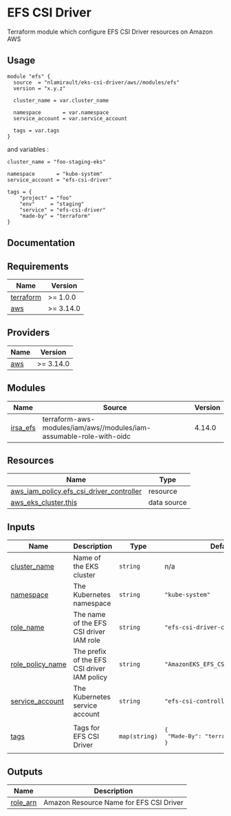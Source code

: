 # EFS CSI Driver

Terraform module which configure EFS CSI Driver resources on Amazon AWS

## Usage

```hcl
module "efs" {
  source  = "nlamirault/eks-csi-driver/aws//modules/efs"
  version = "x.y.z"

  cluster_name = var.cluster_name

  namespace       = var.namespace
  service_account = var.service_account

  tags = var.tags
}
```

and variables :

```hcl
cluster_name = "foo-staging-eks"

namespace       = "kube-system"
service_account = "efs-csi-driver"

tags = {
    "project" = "foo"
    "env"     = "staging"
    "service" = "efs-csi-driver"
    "made-by" = "terraform"
}
```

## Documentation

<!-- BEGINNING OF PRE-COMMIT-TERRAFORM DOCS HOOK -->
## Requirements

| Name | Version |
|------|---------|
| <a name="requirement_terraform"></a> [terraform](#requirement\_terraform) | >= 1.0.0 |
| <a name="requirement_aws"></a> [aws](#requirement\_aws) | >= 3.14.0 |

## Providers

| Name | Version |
|------|---------|
| <a name="provider_aws"></a> [aws](#provider\_aws) | >= 3.14.0 |

## Modules

| Name | Source | Version |
|------|--------|---------|
| <a name="module_irsa_efs"></a> [irsa\_efs](#module\_irsa\_efs) | terraform-aws-modules/iam/aws//modules/iam-assumable-role-with-oidc | 4.14.0 |

## Resources

| Name | Type |
|------|------|
| [aws_iam_policy.efs_csi_driver_controller](https://registry.terraform.io/providers/hashicorp/aws/latest/docs/resources/iam_policy) | resource |
| [aws_eks_cluster.this](https://registry.terraform.io/providers/hashicorp/aws/latest/docs/data-sources/eks_cluster) | data source |

## Inputs

| Name | Description | Type | Default | Required |
|------|-------------|------|---------|:--------:|
| <a name="input_cluster_name"></a> [cluster\_name](#input\_cluster\_name) | Name of the EKS cluster | `string` | n/a | yes |
| <a name="input_namespace"></a> [namespace](#input\_namespace) | The Kubernetes namespace | `string` | `"kube-system"` | no |
| <a name="input_role_name"></a> [role\_name](#input\_role\_name) | The name of the EFS CSI driver IAM role | `string` | `"efs-csi-driver-controller"` | no |
| <a name="input_role_policy_name"></a> [role\_policy\_name](#input\_role\_policy\_name) | The prefix of the EFS CSI driver IAM policy | `string` | `"AmazonEKS_EFS_CSI_Driver_Policy"` | no |
| <a name="input_service_account"></a> [service\_account](#input\_service\_account) | The Kubernetes service account | `string` | `"efs-csi-controller"` | no |
| <a name="input_tags"></a> [tags](#input\_tags) | Tags for EFS CSI Driver | `map(string)` | <pre>{<br>  "Made-By": "terraform"<br>}</pre> | no |

## Outputs

| Name | Description |
|------|-------------|
| <a name="output_role_arn"></a> [role\_arn](#output\_role\_arn) | Amazon Resource Name for EFS CSI Driver |
<!-- END OF PRE-COMMIT-TERRAFORM DOCS HOOK -->
